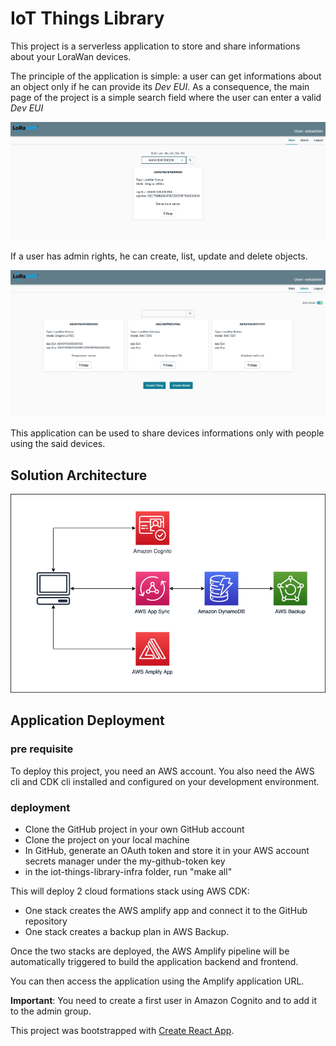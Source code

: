 # IoT Things Library

This project is a serverless application to store and share informations about your LoraWan devices.

The principle of the application is simple: a user can get informations about an object only if he can provide its *Dev EUI*. As a consequence, the main page of the project is a simple search field where the user can enter a valid *Dev EUI*

![Main screen](doc/mainscreen2.png)

If a user has admin rights, he can create, list, update and delete objects.

![Admin screen](doc/admin.png)

This application can be used to share devices informations only with people using the said devices.

## Solution Architecture

![Archi](doc/Archi.png)

## Application Deployment

### pre requisite
To deploy this project, you need an AWS account. You also need the AWS cli and CDK cli installed and configured on your development environment.

### deployment
- Clone the GitHub project in your own GitHub account
- Clone the project on your local machine
- In GitHub, generate an OAuth token and store it in your AWS account secrets manager under the my-github-token key
- in the iot-things-library-infra folder, run "make all"

This will deploy 2 cloud formations stack using AWS CDK:
- One stack creates the AWS amplify app and connect it to the GitHub repository
- One stack creates a backup plan in AWS Backup.

Once the two stacks are deployed, the AWS Amplify pipeline will be automatically triggered to build the application backend and frontend.

You can then access the application using the Amplify application URL.

**Important**: You need to create a first user in Amazon Cognito and to add it to the admin group.


This project was bootstrapped with [Create React App](https://github.com/facebook/create-react-app).

